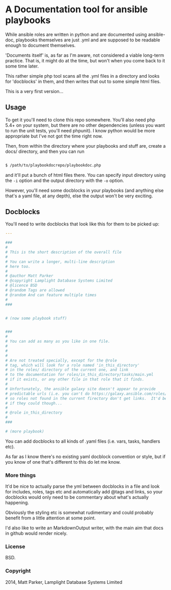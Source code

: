 # A Documentation tool for ansible playbooks

While ansible roles are written in python and are documented using ansible-doc, playbooks themselves are just
.yml and are supposed to be readable enough to document themselves.

'Documents itself' is, as far as I'm aware, not considered a viable long-term practice.  That is, it might
do at the time, but won't when you come back to it some time later.

This rather simple php tool scans all the .yml files in a directory and looks for 'docblocks' in them, and then
writes that out to some simple html files.

This is a very first version...

## Usage

To get it you'll need to clone this repo somewhere.  You'll also need php 5.4+ on your system, but there are no
other dependencies (unless you want to run the unit tests, you'll need phpunit).  I know python would
be more appropriate but I've not got the time right now.

Then, from within the directory where your playbooks and stuff are, create a docs/ directory, and then you can run

```bash

$ /path/to/playbookdocrepo/playbookdoc.php
```

and it'll put a bunch of html files there.  You can specify input directory using the `-i` option and the output
directory with the `-o` option.

However, you'll need some docblocks in your playbooks (and anything else that's a yaml file, at any depth), else
the output won't be very exciting.


## Docblocks

You'll need to write docblocks that look like this for them to be picked up:

```yml
---

###
#
# This is the short description of the overall file
#
# You can write a longer, multi-line description
# here too.
#
# @author Matt Parker
# @copyright Lamplight Database Systems Limited
# @licence BSD
# @random Tags are allowed
# @random And can feature multiple times
#
###


# (now some playbook stuff)


###
#
# You can add as many as you like in one file.
#
#
#
# Are not treated specially, except for the @role
# tag, which will look for a role named 'in_this_directory'
# in the roles/ directory of the current one, and link
# to the documentation for roles/in_this_directory/tasks/main.yml
# if it exists, or any other file in that role that it finds.
#
# Unfortunately, the ansible galaxy site doesn't appear to provide
# predictable urls (i.e. you can't do https://galaxy.ansible.com/roles/named_role)
# so roles not found in the current firectory don't get links.  It'd be nice
# if they could though...
#
# @role in_this_directory
#
###

# (more playbook)

```

You can add docblocks to all kinds of .yaml files (i.e. vars, tasks, handlers etc).

As far as I know there's no existing yaml docblock convention or style, but if you know of one that's different to
this do let me know.


### More things

It'd be nice to actually parse the yml between docblocks in a file and look for includes, roles, tags etc
and automatically add @tags and links, so your docblocks would only need to be commentary about what's actually happening.

Obviously the styling etc is somewhat rudimentary and could probably benefit from a little attention at some point.

I'd also like to write an MarkdownOutput writer, with the main aim that docs in github would render nicely.


### License

BSD.


### Copyright

2014, Matt Parker, Lamplight Database Systems Limited


